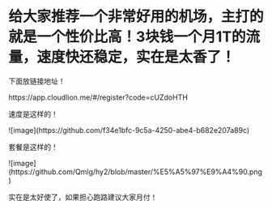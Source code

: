 # 给大家推荐一个非常好用的机场，主打的就是一个性价比高！3块钱一个月1T的流量，速度快还稳定，实在是太香了！

<p>下面放链接地址！</p>
<p>https://app.cloudlion.me/#/register?code=cUZdoHTH</p>
<p>速度是这样的！</p>
![image](https://github.com/f34e1bfc-9c5a-4250-abe4-b682e207a89c)
<p>套餐是这样的！</p>
![image](https://github.com/Qmlg/hy2/blob/master/%E5%A5%97%E9%A4%90.png)
<p>实在是太好使了，如果担心跑路建议大家月付！</p>


